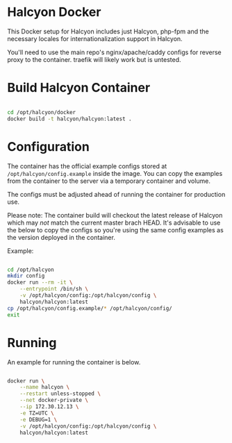# Halcyon Docker

This Docker setup for Halcyon includes just Halcyon, php-fpm and the necessary locales for internationalization support in Halcyon.

You'll need to use the main repo's nginx/apache/caddy configs for reverse proxy to the container. traefik will likely work but is untested.

# Build Halcyon Container

``` sh

cd /opt/halcyon/docker
docker build -t halcyon/halcyon:latest .

```

# Configuration

The container has the official example configs stored at ```/opt/halcyon/config.example``` inside the image. You can copy the examples from the container to the server via a temporary container and volume.

The configs must be adjusted ahead of running the container for production use.

Please note: The container build will checkout the latest release of Halcyon which may *not* match the current master brach HEAD. It's advisable to use the below to copy the configs so you're using the same config examples as the version deployed in the container.

Example:

``` sh

cd /opt/halcyon
mkdir config
docker run --rm -it \
    --entrypoint /bin/sh \
    -v /opt/halcyon/config:/opt/halcyon/config \
    halcyon/halcyon:latest
cp /opt/halcyon/config.example/* /opt/halcyon/config/
exit

```

# Running

An example for running the container is below.

``` sh

docker run \
    --name halcyon \
    --restart unless-stopped \
    --net docker-private \
    --ip 172.30.12.13 \
    -e TZ=UTC \
    -e DEBUG=1 \
    -v /opt/halcyon/config:/opt/halcyon/config \
    halcyon/halcyon:latest

```

